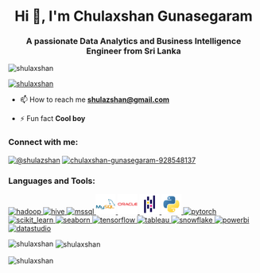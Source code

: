 <h1 align="center">Hi 👋, I'm Chulaxshan Gunasegaram</h1>
<h3 align="center">A passionate Data Analytics and Business Intelligence Engineer from Sri Lanka</h3>

<p align="left"> <img src="https://komarev.com/ghpvc/?username=shulaxshan&label=Profile%20views&color=0e75b6&style=flat" alt="shulaxshan" /> </p>

<p align="left"> <a href="https://github.com/ryo-ma/github-profile-trophy"><img src="https://github-profile-trophy.vercel.app/?username=shulaxshan" alt="shulaxshan" /></a> </p>

<p align="left"> <a href="https://twitter.com/shulazshan" target="blank"> </a> </p>

- 📫 How to reach me **shulazshan@gmail.com**

- ⚡ Fun fact **Cool boy**

<h3 align="left">Connect with me:</h3>
<p align="left">
<a href="https://twitter.com/@shulazshan" target="blank"><img align="center" src="https://raw.githubusercontent.com/rahuldkjain/github-profile-readme-generator/master/src/images/icons/Social/twitter.svg" alt="@shulazshan" height="30" width="40" /></a>
<a href="https://linkedin.com/in/chulaxshan-gunasegaram-928548137" target="blank"><img align="center" src="https://raw.githubusercontent.com/rahuldkjain/github-profile-readme-generator/master/src/images/icons/Social/linked-in-alt.svg" alt="chulaxshan-gunasegaram-928548137" height="30" width="40" /></a>
</p>

<h3 align="left">Languages and Tools:</h3>
<p align="left"> <a href="https://hadoop.apache.org/" target="_blank" rel="noreferrer"> <img src="https://www.vectorlogo.zone/logos/apache_hadoop/apache_hadoop-icon.svg" alt="hadoop" width="40" height="40"/> </a> <a href="https://hive.apache.org/" target="_blank" rel="noreferrer"> <img src="https://www.vectorlogo.zone/logos/apache_hive/apache_hive-icon.svg" alt="hive" width="40" height="40"/> </a> <a href="https://www.microsoft.com/en-us/sql-server" target="_blank" rel="noreferrer"> <img src="https://www.svgrepo.com/show/303229/microsoft-sql-server-logo.svg" alt="mssql" width="40" height="40"/> </a> <a href="https://www.mysql.com/" target="_blank" rel="noreferrer"> <img src="https://raw.githubusercontent.com/devicons/devicon/master/icons/mysql/mysql-original-wordmark.svg" alt="mysql" width="40" height="40"/> </a> <a href="https://www.oracle.com/" target="_blank" rel="noreferrer"> <img src="https://raw.githubusercontent.com/devicons/devicon/master/icons/oracle/oracle-original.svg" alt="oracle" width="40" height="40"/> </a> <a href="https://pandas.pydata.org/" target="_blank" rel="noreferrer"> <img src="https://raw.githubusercontent.com/devicons/devicon/2ae2a900d2f041da66e950e4d48052658d850630/icons/pandas/pandas-original.svg" alt="pandas" width="40" height="40"/> </a> <a href="https://www.python.org" target="_blank" rel="noreferrer"> <img src="https://raw.githubusercontent.com/devicons/devicon/master/icons/python/python-original.svg" alt="python" width="40" height="40"/> </a> <a href="https://pytorch.org/" target="_blank" rel="noreferrer"> <img src="https://www.vectorlogo.zone/logos/pytorch/pytorch-icon.svg" alt="pytorch" width="40" height="40"/> </a> <a href="https://scikit-learn.org/" target="_blank" rel="noreferrer"> <img src="https://upload.wikimedia.org/wikipedia/commons/0/05/Scikit_learn_logo_small.svg" alt="scikit_learn" width="40" height="40"/> </a> <a href="https://seaborn.pydata.org/" target="_blank" rel="noreferrer"> <img src="https://seaborn.pydata.org/_images/logo-mark-lightbg.svg" alt="seaborn" width="40" height="40"/> </a> <a href="https://www.tensorflow.org" target="_blank" rel="noreferrer"> <img src="https://www.vectorlogo.zone/logos/tensorflow/tensorflow-icon.svg" alt="tensorflow" width="40" height="40"/> </a> <a href="https://gamefantasy.co.in/wp-content/uploads/2022/07/Tableau-Logo-for-website.jpeg" target="_blank" rel="noreferrer"> <img src="https://gamefantasy.co.in/wp-content/uploads/2022/07/Tableau-Logo-for-website.jpeg" alt="tableau" width="70" height="70"/> </a> <a href="https://static.vecteezy.com/system/resources/previews/001/194/635/original/snowflake-png.png" target="_blank" rel="noreferrer"> <img src="https://static.vecteezy.com/system/resources/previews/001/194/635/original/snowflake-png.png" alt="snowflake" width="50" height="50"/> </a> <a href="https://www.spheregen.com/wp-content/uploads/2019/07/PowerBI-Logo.png" target="_blank" rel="noreferrer"> <img src="https://www.spheregen.com/wp-content/uploads/2019/07/PowerBI-Logo.png" alt="powerbi" width="50" height="50"/> </a> <a href="https://klimbinvest.co.nz/wp-content/uploads/2018/10/google-data-studio-logo.png" target="_blank" rel="noreferrer"> <img src="https://klimbinvest.co.nz/wp-content/uploads/2018/10/google-data-studio-logo.png" alt="datastudio" width="80" height="50"/> </a> </p>

<p><img align="left" src="https://github-readme-stats.vercel.app/api/top-langs?username=shulaxshan&show_icons=true&locale=en&layout=compact" alt="shulaxshan" /></p>

<p>&nbsp;<img align="center" src="https://github-readme-stats.vercel.app/api?username=shulaxshan&show_icons=true&locale=en" alt="shulaxshan" /></p>

<p><img align="center" src="https://github-readme-streak-stats.herokuapp.com/?user=shulaxshan&" alt="shulaxshan" /></p>
